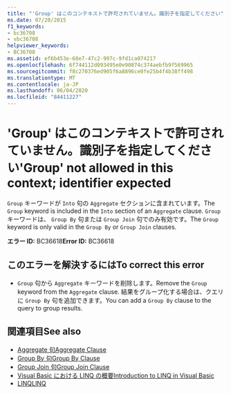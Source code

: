 ```yaml
---
title: "'Group' はこのコンテキストで許可されていません。識別子を指定してください"
ms.date: 07/20/2015
f1_keywords:
- bc36708
- vbc36708
helpviewer_keywords:
- BC36708
ms.assetid: ef6b453e-68e7-47c2-997c-9fd1ca074217
ms.openlocfilehash: 6f744112d093495e0e90874c374aebfb9f569965
ms.sourcegitcommit: f8c270376ed905f6a8896ce0fe25b4f4b38ff498
ms.translationtype: MT
ms.contentlocale: ja-JP
ms.lasthandoff: 06/04/2020
ms.locfileid: "84411227"
---
```

# <a name="group-not-allowed-in-this-context-identifier-expected"></a><span data-ttu-id="19588-102">'Group' はこのコンテキストで許可されていません。識別子を指定してください</span><span class="sxs-lookup"><span data-stu-id="19588-102">'Group' not allowed in this context; identifier expected</span></span>
<span data-ttu-id="19588-103">`Group` キーワードが `Into` 句の `Aggregate` セクションに含まれています。</span><span class="sxs-lookup"><span data-stu-id="19588-103">The `Group` keyword is included in the `Into` section of an `Aggregate` clause.</span></span> <span data-ttu-id="19588-104">`Group` キーワードは、 `Group By` 句または `Group Join` 句でのみ有効です。</span><span class="sxs-lookup"><span data-stu-id="19588-104">The `Group` keyword is only valid in the `Group By` or `Group Join` clauses.</span></span>  
  
 <span data-ttu-id="19588-105">**エラー ID:** BC36618</span><span class="sxs-lookup"><span data-stu-id="19588-105">**Error ID:** BC36618</span></span>  
  
## <a name="to-correct-this-error"></a><span data-ttu-id="19588-106">このエラーを解決するには</span><span class="sxs-lookup"><span data-stu-id="19588-106">To correct this error</span></span>  
  
- <span data-ttu-id="19588-107">`Group` 句から `Aggregate` キーワードを削除します。</span><span class="sxs-lookup"><span data-stu-id="19588-107">Remove the `Group` keyword from the `Aggregate` clause.</span></span> <span data-ttu-id="19588-108">結果をグループ化する場合は、クエリに `Group By` 句を追加できます。</span><span class="sxs-lookup"><span data-stu-id="19588-108">You can add a `Group By` clause to the query to group results.</span></span>  
  
## <a name="see-also"></a><span data-ttu-id="19588-109">関連項目</span><span class="sxs-lookup"><span data-stu-id="19588-109">See also</span></span>

- [<span data-ttu-id="19588-110">Aggregate 句</span><span class="sxs-lookup"><span data-stu-id="19588-110">Aggregate Clause</span></span>](../language-reference/queries/aggregate-clause.md)
- [<span data-ttu-id="19588-111">Group By 句</span><span class="sxs-lookup"><span data-stu-id="19588-111">Group By Clause</span></span>](../language-reference/queries/group-by-clause.md)
- [<span data-ttu-id="19588-112">Group Join 句</span><span class="sxs-lookup"><span data-stu-id="19588-112">Group Join Clause</span></span>](../language-reference/queries/group-join-clause.md)
- [<span data-ttu-id="19588-113">Visual Basic における LINQ の概要</span><span class="sxs-lookup"><span data-stu-id="19588-113">Introduction to LINQ in Visual Basic</span></span>](../programming-guide/language-features/linq/introduction-to-linq.md)
- [<span data-ttu-id="19588-114">LINQ</span><span class="sxs-lookup"><span data-stu-id="19588-114">LINQ</span></span>](../programming-guide/language-features/linq/index.md)
